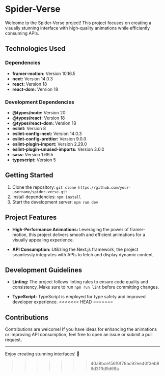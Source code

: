 # Spider-Verse

Welcome to the Spider-Verse project! This project focuses on creating a visually stunning interface with high-quality animations while efficiently consuming APIs.

## Technologies Used

### Dependencies

- **framer-motion:** Version 10.16.5
- **next:** Version 14.0.3
- **react:** Version 18
- **react-dom:** Version 18

### Development Dependencies

- **@types/node:** Version 20
- **@types/react:** Version 18
- **@types/react-dom:** Version 18
- **eslint:** Version 8
- **eslint-config-next:** Version 14.0.3
- **eslint-config-prettier:** Version 9.0.0
- **eslint-plugin-import:** Version 2.29.0
- **eslint-plugin-unused-imports:** Version 3.0.0
- **sass:** Version 1.69.5
- **typescript:** Version 5

## Getting Started

1. Clone the repository: `git clone https://github.com/your-username/spider-verse.git`
2. Install dependencies: `npm install`
3. Start the development server: `npm run dev`

## Project Features

- **High-Performance Animations:** Leveraging the power of framer-motion, this project delivers smooth and efficient animations for a visually appealing experience.

- **API Consumption:** Utilizing the Next.js framework, the project seamlessly integrates with APIs to fetch and display dynamic content.

## Development Guidelines

- **Linting:** The project follows linting rules to ensure code quality and consistency. Make sure to run `npm run lint` before committing changes.

- **TypeScript:** TypeScript is employed for type safety and improved developer experience.
<<<<<<< HEAD
=======

## Contributions

Contributions are welcome! If you have ideas for enhancing the animations or improving API consumption, feel free to open an issue or submit a pull request.

---

Enjoy creating stunning interfaces! 🚀
>>>>>>> 40a8bce156f0f78ac92ee40f3eb86d31ffd9d68a
